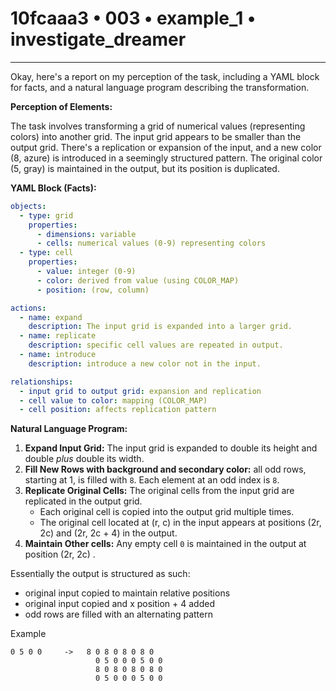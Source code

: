 # 10fcaaa3 • 003 • example_1 • investigate_dreamer

---
Okay, here's a report on my perception of the task, including a YAML block for facts, and a natural language program describing the transformation.

**Perception of Elements:**

The task involves transforming a grid of numerical values (representing colors) into another grid. The input grid appears to be smaller than the output grid. There's a replication or expansion of the input, and a new color (8, azure) is introduced in a seemingly structured pattern. The original color (5, gray) is maintained in the output, but its position is duplicated.

**YAML Block (Facts):**



```yaml
objects:
  - type: grid
    properties:
      - dimensions: variable
      - cells: numerical values (0-9) representing colors
  - type: cell
    properties:
      - value: integer (0-9)
      - color: derived from value (using COLOR_MAP)
      - position: (row, column)

actions:
  - name: expand
    description: The input grid is expanded into a larger grid.
  - name: replicate
    description: specific cell values are repeated in output.
  - name: introduce
    description: introduce a new color not in the input.

relationships:
  - input grid to output grid: expansion and replication
  - cell value to color: mapping (COLOR_MAP)
  - cell position: affects replication pattern
```



**Natural Language Program:**

1.  **Expand Input Grid:** The input grid is expanded to double its height and double *plus* double its width.
2. **Fill New Rows with background and secondary color:** all odd rows, starting at 1, is filled with `8`. Each element at an odd index is `8`.
3.  **Replicate Original Cells:** The original cells from the input grid are replicated in the output grid.
    *   Each original cell is copied into the output grid multiple times.
    *   The original cell located at (r, c) in the input appears at positions (2r, 2c) and (2r, 2c + 4) in the output.
4.  **Maintain Other cells:** Any empty cell `0` is maintained in the output at position (2r, 2c)
.

Essentially the output is structured as such:
- original input copied to maintain relative positions
- original input copied and x position + 4 added
- odd rows are filled with an alternating pattern

Example


```
0 5 0 0     ->   8 0 8 0 8 0 8 0
                   0 5 0 0 0 5 0 0
                   8 0 8 0 8 0 8 0
                   0 5 0 0 0 5 0 0
```
